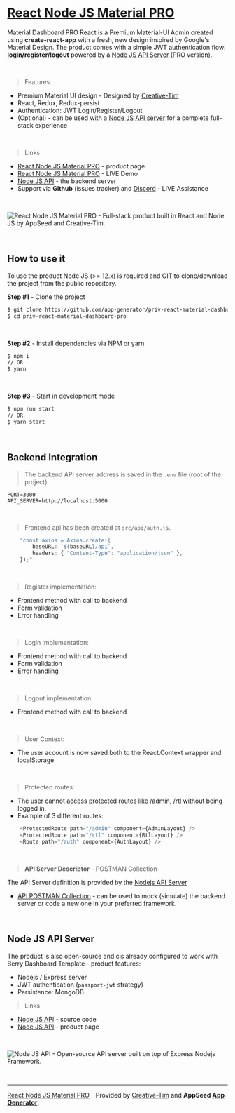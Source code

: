# [React Node JS Material PRO](https://appseed.us/product/react-node-js-material-dashboard-pro)

Material Dashboard PRO React is a Premium Material-UI Admin created using **create-react-app** with a fresh, new design inspired by Google's Material Design. The product comes with a simple JWT authentication flow: **login/register/logout** powered by a [Node JS API Server](https://github.com/app-generator/api-server-nodejs-pro) (PRO version). 

<br />

> Features

- Premium Material UI design - Designed by [Creative-Tim](https://bit.ly/3fKQZaL/)
- React, Redux, Redux-persist
- Authentication: JWT Login/Register/Logout
- (Optional) - can be used with a [Node JS API server](https://github.com/app-generator/api-server-nodejs-pro) for a complete full-stack experience 

<br />

> Links

- [React Node JS Material PRO](https://appseed.us/product/react-node-js-material-dashboard-pro) - product page
- [React Node JS Material PRO](https://react-node-js-material-dashboard-pro.appseed-srv1.com) - LIVE Demo
- [Node JS API](https://github.com/app-generator/api-server-nodejs) - the backend server 
- Support via **Github** (issues tracker) and [Discord](https://appseed.us/support) - LIVE Assistance 

<br >

![React Node JS Material PRO - Full-stack product built in React and Node JS by AppSeed and Creative-Tim.](https://user-images.githubusercontent.com/51070104/127980075-fc4c9fe1-46d0-413c-a4ba-984962180604.png)

<br />

## How to use it

To use the product Node JS (>= 12.x) is required and GIT to clone/download the project from the public repository.

**Step #1** - Clone the project

```bash
$ git clone https://github.com/app-generator/priv-react-material-dashboard-pro.git
$ cd priv-react-material-dashboard-pro
```

<br >

**Step #2** - Install dependencies via NPM or yarn

```bash
$ npm i
// OR
$ yarn
```

<br />

**Step #3** - Start in development mode

```bash
$ npm run start 
// OR
$ yarn start
```

<br />

## Backend Integration

> The backend API server address is saved in the `.env` file (root of the project)

```env
PORT=3000
API_SERVER=http://localhost:5000
```

<br />

> Frontend api has been created at `src/api/auth.js`.

```javascript
    "const axios = Axios.create({
        baseURL: `${baseURL}/api`,
        headers: { "Content-Type": "application/json" },
    });"
```    

<br />

> Register implementation:

- Frontend method with call to backend
- Form validation
- Error handling

<br />

> Login implementation:

- Frontend method with call to backend
- Form validation
- Error handling

<br />

> Logout implementation:

- Frontend method with call to backend

<br />

> User Context:

- The user account is now saved both to the React.Context wrapper and localStorage

<br />

> Protected routes:
 
- The user cannot access protected routes like /admin, /rtl without being logged in.
- Example of 3 different routes:

```javascript
    <ProtectedRoute path="/admin" component={AdminLayout} />
    <ProtectedRoute path="/rtl" component={RtlLayout} />
    <Route path="/auth" component={AuthLayout} />
```

<br />

> **API Server Descriptor** - POSTMAN Collection

The API Server definition is provided by the [Nodejs API Server](https://github.com/app-generator/api-server-nodejs)

- [API POSTMAN Collection](https://github.com/app-generator/api-server-nodejs/blob/master/media/api.postman_collection.json) - can be used to mock (simulate) the backend server or code a new one in your preferred framework. 

<br />

## Node JS API Server

The product is also open-source and cis already configured to work with Berry Dashboard Template - product features:

- Nodejs / Express server
- JWT authentication (`passport-jwt` strategy)
- Persistence: MongoDB 

> Links

- [Node JS API](https://github.com/app-generator/api-server-nodejs) - source code
- [Node JS API](https://appseed.us/boilerplate-code) - product page

<br />

![Node JS API - Open-source API server built on top of Express Nodejs Framework.](https://user-images.githubusercontent.com/51070104/124934824-c210a700-e00d-11eb-9d01-e05bd8bfb608.png)

<br />

---
[React Node JS Material PRO](https://appseed.us/product/react-node-js-material-dashboard-pro) - Provided by [Creative-Tim](https://bit.ly/3fKQZaL/) and **AppSeed [App Generator](https://appseed.us/app-generator)**. 
